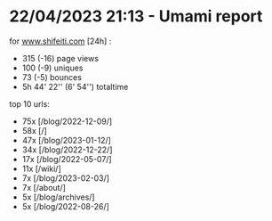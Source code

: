 # 22/04/2023 21:13 - Umami report
for www.shifeiti.com [24h] :

 - 315 (-16) page views
 - 100 (-9) uniques
 - 73 (-5) bounces
 - 5h 44' 22'' (6' 54'') totaltime


top 10 urls:
 - 75x [/blog/2022-12-09/]
 - 58x [/]
 - 47x [/blog/2023-01-12/]
 - 34x [/blog/2022-12-22/]
 - 17x [/blog/2022-05-07/]
 - 11x [/wiki/]
 - 7x [/blog/2023-02-03/]
 - 7x [/about/]
 - 5x [/blog/archives/]
 - 5x [/blog/2022-08-26/]


